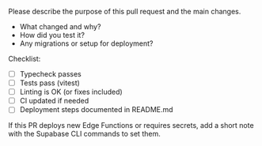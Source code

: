 Please describe the purpose of this pull request and the main changes.

- What changed and why?
- How did you test it?
- Any migrations or setup for deployment?

Checklist:
- [ ] Typecheck passes
- [ ] Tests pass (vitest)
- [ ] Linting is OK (or fixes included)
- [ ] CI updated if needed
- [ ] Deployment steps documented in README.md

If this PR deploys new Edge Functions or requires secrets, add a short note with the Supabase CLI commands to set them.
